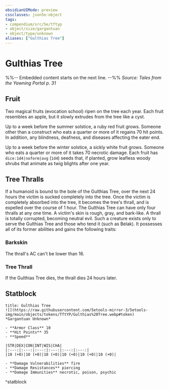 ```yaml
---
obsidianUIMode: preview
cssclasses: json5e-object
tags:
- compendium/src/5e/tftyp
- object/size/gargantuan
- object/type/unknown
aliases: ["Gulthias Tree"]
---
```

# Gulthias Tree
%%-- Embedded content starts on the next line. --%%
*Source: Tales from the Yawning Portal p. 31*  

## Fruit

Two magical fruits (evocation school) ripen on the tree each year. Each fruit resembles an apple, but it slowly extrudes from the tree like a cyst.

Up to a week before the summer solstice, a ruby red fruit grows. Someone other than a construct who eats a quarter or more of it regains 70 hit points. In addition, any blindness, deafness, and diseases affecting the eater end.

Up to a week before the winter solstice, a sickly white fruit grows. Someone who eats a quarter or more of it takes 70 necrotic damage. Each fruit has `dice:1d4|noform|avg` (`1d4`) seeds that, if planted, grow leafless woody shrubs that animate as twig blights after one year.

## Tree Thralls

If a humanoid is bound to the bole of the Gulthias Tree, over the next 24 hours the victim is sucked completely into the tree. Once the victim is completely absorbed into the tree, it becomes the tree's thrall, and is expelled over the course of 1 hour. The Gulthias Tree can have only four thralls at any one time. A victim's skin is rough, gray, and bark-like. A thrall is totally corrupted, becoming neutral evil. Such a creature exists only to serve the Gulthias Tree and those who tend it (such as Belak). It possesses all of its former abilities and gains the following traits:

### Barkskin

The thrall's AC can't be lower than 16.

### Tree Thrall

If the Gulthias Tree dies, the thrall dies 24 hours later.

## Statblock

```ad-statblock
title: Gulthias Tree
![](https://raw.githubusercontent.com/5etools-mirror-3/5etools-img/main/objects/tokens/TftYP/Gulthias%20Tree.webp#token)
*Gargantuan Unknown*

- **Armor Class** 10
- **Hit Points** 35
- **Speed** 

|STR|DEX|CON|INT|WIS|CHA|
|:---:|:---:|:---:|:---:|:---:|:---:|
|10 (+0)|10 (+0)|10 (+0)|10 (+0)|10 (+0)|10 (+0)|

- **Damage Vulnerabilities** fire
- **Damage Resistances** piercing
- **Damage Immunities** necrotic, poison, psychic
```
^statblock